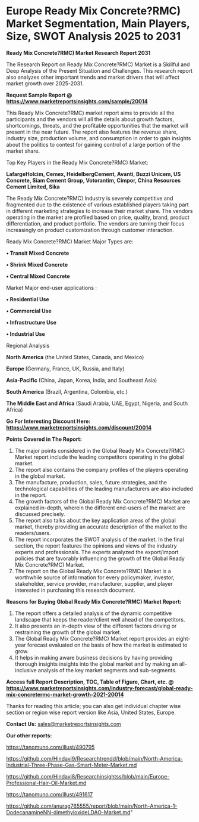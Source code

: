 # Europe Ready Mix Concrete?RMC) Market Segmentation, Main Players, Size, SWOT Analysis 2025 to 2031

<strong>Ready Mix Concrete?RMC) Market Research Report 2031</strong>

The Research Report on Ready Mix Concrete?RMC) Market is a Skillful and Deep Analysis of the Present Situation and Challenges. This research report also analyzes other important trends and market drivers that will affect market growth over 2025-2031.

<strong>Request Sample Report @ <a href=https://www.marketreportsinsights.com/sample/20014>https://www.marketreportsinsights.com/sample/20014</a></strong>

This Ready Mix Concrete?RMC) market report aims to provide all the participants and the vendors will all the details about growth factors, shortcomings, threats, and the profitable opportunities that the market will present in the near future. The report also features the revenue share, industry size, production volume, and consumption in order to gain insights about the politics to contest for gaining control of a large portion of the market share.

Top Key Players in the Ready Mix Concrete?RMC) Market:

<strong>LafargeHolcim, Cemex, HeidelbergCement, Avanti, Buzzi Unicem, US Concrete, Siam Cement Group, Votorantim, Cimpor, China Resources Cement Limited, Sika</strong>

The Ready Mix Concrete?RMC) Industry is severely competitive and fragmented due to the existence of various established players taking part in different marketing strategies to increase their market share. The vendors operating in the market are profiled based on price, quality, brand, product differentiation, and product portfolio. The vendors are turning their focus increasingly on product customization through customer interaction.

Ready Mix Concrete?RMC) Market Major Types are:

<strong>• Transit Mixed Concrete

• Shrink Mixed Concrete

• Central Mixed Concrete</strong>

Market Major end-user applications :

<strong>• Residential Use

• Commercial Use

• Infrastructure Use

• Industrial Use</strong>

Regional Analysis

</u><strong><b>North America</b></strong> (the United States, Canada, and Mexico)

<strong><b>Europe </b></strong>(Germany, France, UK, Russia, and Italy)

<strong><b>Asia-Pacific</b></strong> (China, Japan, Korea, India, and Southeast Asia)

<strong><b>South America</b></strong> (Brazil, Argentina, Colombia, etc.)

<strong><b>The Middle East and Africa</b></strong> (Saudi Arabia, UAE, Egypt, Nigeria, and South Africa)

<strong>Go For Interesting Discount Here: <a href=https://www.marketreportsinsights.com/discount/20014>https://www.marketreportsinsights.com/discount/20014</a></strong>

<strong>Points Covered in The Report:</strong>
<ol>
  <li>The major points considered in the Global Ready Mix Concrete?RMC) Market report include the leading competitors operating in the global market.</li>
  <li>The report also contains the company profiles of the players operating in the global market.</li>
  <li>The manufacture, production, sales, future strategies, and the technological capabilities of the leading manufacturers are also included in the report.</li>
  <li>The growth factors of the Global Ready Mix Concrete?RMC) Market are explained in-depth, wherein the different end-users of the market are discussed precisely.</li>
  <li>The report also talks about the key application areas of the global market, thereby providing an accurate description of the market to the readers/users.</li>
  <li>The report incorporates the SWOT analysis of the market. In the final section, the report features the opinions and views of the industry experts and professionals. The experts analyzed the export/import policies that are favorably influencing the growth of the Global Ready Mix Concrete?RMC) Market.</li>
  <li>The report on the Global Ready Mix Concrete?RMC) Market is a worthwhile source of information for every policymaker, investor, stakeholder, service provider, manufacturer, supplier, and player interested in purchasing this research document.</li>
</ol>
<strong>Reasons for Buying Global Ready Mix Concrete?RMC) Market Report:</strong>

<ol>
  <li>The report offers a detailed analysis of the dynamic competitive landscape that keeps the reader/client well ahead of the competitors.</li>
  <li>It also presents an in-depth view of the different factors driving or restraining the growth of the global market.</li>
  <li>The Global Ready Mix Concrete?RMC) Market report provides an eight-year forecast evaluated on the basis of how the market is estimated to grow.</li>
  <li>It helps in making aware business decisions by having providing thorough insights insights into the global market and by making an all-inclusive analysis of the key market segments and sub-segments.</li>
</ol>
<strong>Access full Report Description, TOC, Table of Figure, Chart, etc. @ <a href=https://www.marketreportsinsights.com/industry-forecast/global-ready-mix-concretermc-market-growth-2021-20014>https://www.marketreportsinsights.com/industry-forecast/global-ready-mix-concretermc-market-growth-2021-20014</a></strong>


Thanks for reading this article; you can also get individual chapter wise section or region wise report version like Asia, United States, Europe.

<strong>Contact Us:</strong>
sales@marketreportsinsights.com

<strong>Our other reports:</strong>

<a href=https://tanomuno.com/illust/490795>https://tanomuno.com/illust/490795</a>

<a href=https://github.com/Hindavi9/Researchtrendd/blob/main/North-America-Industrial-Three-Phase-Gas-Smart-Meter-Market.md>https://github.com/Hindavi9/Researchtrendd/blob/main/North-America-Industrial-Three-Phase-Gas-Smart-Meter-Market.md</a>

<a href=https://github.com/Hindavi8/Researchinsightss/blob/main/Europe-Professional-Hair-Oil-Market.md>https://github.com/Hindavi8/Researchinsightss/blob/main/Europe-Professional-Hair-Oil-Market.md</a>

<a href=https://tanomuno.com/illust/491617>https://tanomuno.com/illust/491617</a>

<a href=https://github.com/anurag765555/report/blob/main/North-America-1-DodecanamineNN-dimethyloxideLDAO-Market.md>https://github.com/anurag765555/report/blob/main/North-America-1-DodecanamineNN-dimethyloxideLDAO-Market.md</a>"
